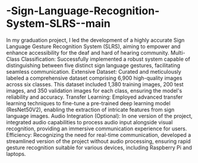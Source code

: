 # -Sign-Language-Recognition-System-SLRS--main
 In my graduation project, I led the development of a highly accurate Sign Language Gesture Recognition System (SLRS), aiming to empower and enhance accessibility for the deaf and hard of hearing community.  Multi-Class Classification: Successfully implemented a robust system capable of distinguishing between five distinct sign language gestures, facilitating seamless communication.  Extensive Dataset: Curated and meticulously labeled a comprehensive dataset comprising 6,900 high-quality images across six classes. This dataset included 1,380 training images, 200 test images, and 350 validation images for each class, ensuring the model's reliability and accuracy.  Transfer Learning: Employed advanced transfer learning techniques to fine-tune a pre-trained deep learning model (ResNet50V2), enabling the extraction of intricate features from sign language images.  Audio Integration (Optional): In one version of the project, integrated audio capabilities to process audio input alongside visual recognition, providing an immersive communication experience for users.  Efficiency: Recognizing the need for real-time communication, developed a streamlined version of the project without audio processing, ensuring rapid gesture recognition suitable for various devices, including Raspberry Pi and laptops.
